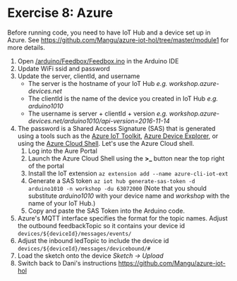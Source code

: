 # Exercise 8: Azure

Before running code, you need to have IoT Hub and a device set up in Azure. See https://github.com/Mangu/azure-iot-hol/tree/master/module1 for more details.

1. Open [/arduino/Feedbox/Feedbox.ino](arduino/Feedbox/Feedbox.ino) in the Arduino IDE
1. Update WiFi ssid and password
1. Update the server, clientId, and username
   * The server is the hostname of your IoT Hub _e.g. workshop.azure-devices.net_
   * The clientId is the name of the device you created in IoT Hub _e.g. arduino1010_
   * The username is server + clientId + version _e.g. workshop.azure-devices.net/arduino1010/api-version=2016-11-14_
1. The password is a Shared Access Signature (SAS) that is generated using a tools such as the [Azure IoT Toolkit](https://marketplace.visualstudio.com/items?itemName=vsciot-vscode.azure-iot-toolkit), [Azure Device Explorer](https://github.com/Azure/azure-iot-sdk-csharp/tree/master/tools/DeviceExplorer), or using the [Azure Cloud Shell](https://azure.microsoft.com/en-us/features/cloud-shell/). Let's use the Azure Cloud shell.
    1. Log into the Aure Portal
    1. Launch the Azure Cloud Shell using the **>_** button near the top right of the portal
    1. Install the IoT extension 
        `az extension add --name azure-cli-iot-ext`
    1. Generate a SAS token 
        `az iot hub generate-sas-token -d arduino1010 -n workshop -du 63072000` (Note that you should substitute _arduino1010_ with your device name and _workshop_ with the name of your IoT Hub.)
    1. Copy and paste the SAS Token into the Arduino code. 
1. Azure's MQTT interface specifies the format for the topic names. Adjust the outbound feedbackTopic so it contains your device id `devices/${deviceId}/messages/events/`
1. Adjust the inbound ledTopic to include the device id `devices/${deviceId}/messages/devicebound/#`
1. Load the sketch onto the device _Sketch -> Upload_
1. Switch back to Dani's instructions https://github.com/Mangu/azure-iot-hol
